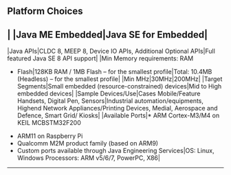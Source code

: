 Platform Choices
-------
| |Java ME Embedded|Java SE for Embedded|
-------
|Java APIs|CLDC 8, MEEP 8, Device IO APIs,
Additional Optional APIs|Full featured Java SE 8 API support|
|Min Memory requirements: RAM
+ Flash|128KB RAM / 1MB Flash – for the
smallest profile|Total: 10.4MB (Headless) – for the smallest
profile|
|Min MHz|30MHz|200MHz|
|Target Segments|Small embedded (resource-constrained)
devices|Mid to High embedded devices|
|Sample Devices/Use|Cases Mobile/Feature Handsets, Digital Pen,
Sensors|Industrial automation/equipments, Highend
Network Appliances/Printing Devices,
Medial, Aerospace and Defence, Smart
Grid/ Kiosks|
|Available Ports|* ARM Cortex-M3/M4 on KEIL
MCBSTM32F200
* ARM11 on Raspberry Pi
* Qualcomm M2M product family (based
on ARM9)
* Custom ports available through Java
Engineering Services|OS: Linux, Windows
Processors: ARM v5/6/7, PowerPC, X86|
------
